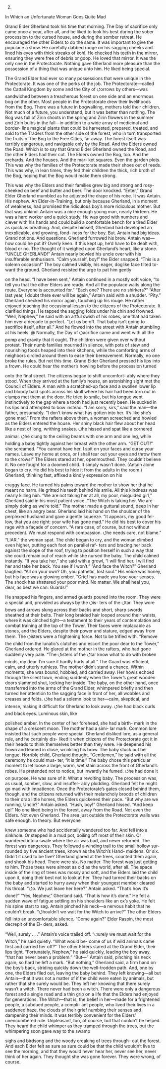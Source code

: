2.
In Which an Unfortunate Woman Goes Quite Mad







Grand Elder Gherland took his time that morning. The Day of sacrifice only came once a year, after all, and
he liked to look his best during the sober procession to the cursed house, and during the somber retreat. He encouraged the other Elders to do the same. It was important to give the populace a show.
He carefully dabbed rouge on his sagging cheeks and lined his eyes with thick streaks of kohl. He checked his teeth in the mirror, ensuring they were free of debris or goop. He loved that mirror. It was the only one in the Protectorate. Nothing gave Gherland more pleasure than the possession of a thing that was unique unto him. He liked being special.

The Grand Elder had ever so many possessions that were unique in the Protectorate. It was one of the perks of the job.
The Protectorate—called the Cattail Kingdom by some and the City of ⭯orrows by others—was sandwiched between a treacherous forest on one side and an enormous bog on the other. Most people in the Protectorate drew their livelihoods from the Bog. There was a future in bogwalking, mothers told their children. Not much of a future, you understand, but it was better than nothing. The Bog was full of Zirin shoots in the spring and Zirin flowers in the summer and Zirin bulbs in the fall—in addition to a wide array of medicinal and border- line magical plants that could be harvested, prepared, treated, and sold to the Traders from the other side of the forest, who in turn transported the fruits of the Bog to the Free Cities, far away. The forest itself was terribly dangerous, and navigable only by the Road.
And the Elders owned the Road.
Which is to say that Grand Elder Gherland owned the Road, and the other Elders had their cut. The Elders owned the Bog, too. And the orchards. And the houses. And the mar- ket squares. Even the garden plots.
This was why the families of the Protectorate made their shoes out of reeds. This was why, in lean times, they fed their children the thick, rich broth of the Bog, hoping that the Bog would make them strong.

This was why the Elders and their families grew big and strong and rosy-cheeked on beef and butter and beer.
The door knocked.
“Enter,” Grand Elder Gherland mumbled as he adjusted the drape of his robe.
It was Antain. His nephew. An Elder-in-Training, but only because Gherland, in a moment of weakness, had promised the ridiculous boy’s more ridiculous mother. But that was unkind. Antain was a nice enough young man, nearly thirteen. He was a hard worker and a quick study. He was good with numbers and clever with his hands and could build a comfortable bench for a tired Elder as quick as breathing. And, despite himself, Gherland had developed an inexplicable, and growing, fond- ness for the boy.
But.
Antain had big ideas. Grand notions. And questions. Gherland furrowed his brow. Antain was—how could he put it? Overly keen. If this kept up, he’d have to be dealt with, blood or no. The thought of it weighed upon Gherland’s heart, like a stone.
“UNCLE GHERLAND!” Antain nearly bowled his uncle over with his insufferable enthusiasm.
“Calm yourself, boy!” the Elder snapped. “This is a solemn occasion!”
The boy calmed visibly, his eager, doglike face tilted to- ward the ground. Gherland resisted the urge to pat him gently

on the head. “I have been sent,” Antain continued in a mostly soft voice, “to tell you that the other Elders are ready. And all the populace waits along the route. Everyone is accounted for.”
“Each one? There are no shirkers?”
“After last year, I doubt there ever will be again,” Antain said with a shudder.
“Pity.” Gherland checked his mirror again, touching up his rouge. He rather enjoyed teaching the occasional lesson to the citizens of the Protectorate. It clarified things. He tapped the sagging folds under his chin and frowned. “Well, Nephew,” he said with an artful swish of his robes, one that had taken him over a decade to perfect. “Let us be off. That baby isn’t going to sacrifice itself, after all.” And he flowed into the street with Antain stumbling at his heels.
@
Normally, the Day of ⭯acrifice came and went with all the
pomp and gravity that it ought. The children were given over without protest. Their numb families mourned in silence, with pots of stew and nourishing foods heaped into their kitchens, while the comforting arms of neighbors circled around them to ease their bereavement.
Normally, no one broke the rules. But not this time.
Grand Elder Gherland pressed his lips into a frown. He could hear the mother’s howling before the procession turned

onto the final street. The citizens began to shift uncomfort- ably where they stood.
When they arrived at the family’s house, an astonishing sight met the Council of Elders. A man with a scratched-up face and a swollen lower lip and bloody bald spots across his skull where his hair had been torn out in clumps met them at the door. He tried to smile, but his tongue went instinctively to the gap where a tooth had just recently been. He sucked in his lips and attempted to bow instead.
“I am sorry, sirs,” said the man—the father, presumably. “I don’t know what has gotten into her. It’s like she’s gone mad.” From the rafters above them, a woman screeched and howled as the Elders entered the house. Her shiny black hair flew about her head like a nest of long, writhing snakes. ⭯he hissed and spat like a cornered animal. ⭯he clung to the ceiling beams with one arm and one leg, while holding a baby tightly
against her breast with the other arm.
“GET OUT!” she screamed. “You cannot have her. I spit on your faces and curse your names. Leave my home at once, or I shall tear out your eyes and throw them to the crows!”
The Elders stared at her, openmouthed. They couldn’t believe it. No one fought for a doomed child. It simply wasn’t done.
(Antain alone began to cry. He did his best to hide it from the adults in the room.)
Gherland, thinking fast, affixed a kindly expression on his

craggy face. He turned his palms toward the mother to show her that he meant no harm. He gritted his teeth behind his smile. All this kindness was nearly killing him.
“We are not taking her at all, my poor, misguided girl,” Gherland said in his most patient voice. “The Witch is taking her. We are simply doing as we’re told.”
The mother made a guttural sound, deep in her chest, like an angry bear.
Gherland laid his hand on the shoulder of the perplexed husband and gave a gentle squeeze. “It appears, my good fel- low, that you are right: your wife has gone mad.” He did his best to cover his rage with a façade of concern. “A rare case, of course, but not without precedent. We must respond with compassion. ⭯he needs care, not blame.”
“LIAR,” the woman spat. The child began to cry, and the woman climbed even higher, putting each foot on parallel raf- ters and bracing her back against the slope of the roof, trying to position herself in such a way that she could remain out of reach while she nursed the baby. The child calmed instantly. “If you take her,” she said with a growl, “I will find her. I will find her and take her back. You see if I won’t.”
“And face the Witch?” Gherland laughed. “All on your own? Oh, you pathetic, lost soul.” His voice was honey, but his face was a glowing ember. “Grief has made you lose your senses. The shock has shattered your poor mind. No matter. We shall heal you, dear, as best we can. Guards!”

He snapped his fingers, and armed guards poured into the room. They were a special unit, provided as always by the ⭯is- ters of the ⭯tar. They wore bows and arrows slung across their backs and short, sharp swords sheathed at their belts. Their long braided hair looped around their waists, where it was cinched tight—a testament to their years of contemplation and combat training at the top of the Tower. Their faces were implacable as stones, and the Elders, despite their power and stature, edged away from them. The ⭯isters were a frightening force. Not to be trifled with.
“Remove the child from the lunatic’s clutches and escort the poor dear to the Tower,” Gherland ordered. He glared at the mother in the rafters, who had gone suddenly very pale. “The ⭯isters of the ⭯tar know what to do with broken minds, my dear. I’m sure it hardly hurts at all.”
The Guard was efficient, calm, and utterly ruthless. The mother didn’t stand a chance. Within moments, she was bound, hobbled, and carried away. Her howls echoed through the silent town, ending suddenly when the Tower’s great wooden doors slammed shut, locking her inside.
The baby, on the other hand, once transferred into the arms of the Grand Elder, whimpered briefly and then turned her attention to the sagging face in front of her, all wobbles and creases and folds. ⭯he had a solemn look to her—calm, skeptical, and intense, making it difficult for Gherland to look away. ⭯he had black curls and black eyes. Luminous skin, like

polished amber. In the center of her forehead, she had a birth- mark in the shape of a crescent moon. The mother had a simi- lar mark. Common lore insisted that such people were special. Gherland disliked lore, as a general rule, and he certainly dis- liked it when citizens of the Protectorate got it in their heads to think themselves better than they were. He deepened his frown and leaned in close, wrinkling his brow. The baby stuck out her tongue.
Horrible child, Gherland thought.
“Gentlemen,” he said with all the ceremony he could mus- ter, “it is time.” The baby chose this particular moment to let loose a large, warm, wet stain across the front of Gherland’s robes. He pretended not to notice, but inwardly he fumed.
⭯he had done it on purpose. He was sure of it. What a revolting baby.
The procession was, as usual, somber, slow, and insuffer- ably plodding. Gherland felt he might go mad with impatience. Once the Protectorate’s gates closed behind them, though, and the citizens returned with their melancholy broods of children to their drab little homes, the Elders quickened their pace.
“But why are we running, Uncle?” Antain asked. “Hush, boy!” Gherland hissed. “And keep up!”
No one liked being in the forest, away from the Road. Not even the Elders. Not even Gherland. The area just outside the Protectorate walls was safe enough. In theory. But everyone

knew someone who had accidentally wandered too far. And fell into a sinkhole. Or stepped in a mud pot, boiling off most of their skin. Or wandered into a swale where the air was bad, and never returned. The forest was dangerous.
They followed a winding trail to the small hollow sur- rounded by five ancient trees, known as the Witch’s Hand- maidens. Or six. Didn’t it used to be five? Gherland glared at the trees, counted them again, and shook his head. There were six. No matter. The forest was just getting to him. Those trees were almost as old as the world, after all.
The space inside of the ring of trees was mossy and soft, and the Elders laid the child upon it, doing their best not to look at her. They had turned their backs on the baby and started to hurry away when their youngest member cleared his throat.
“⭯o. We just leave her here?” Antain asked. “That’s how it’s done?”
“Yes, Nephew,” Gherland said. “That is how it’s done.” He felt a sudden wave of fatigue settling on his shoulders like an ox’s yoke. He felt his spine start to sag.
Antain pinched his neck—a nervous habit that he couldn’t break. “⭯houldn’t we wait for the Witch to arrive?”
The other Elders fell into an uncomfortable silence. “Come again?” Elder Raspin, the most decrepit of the El-
ders, asked.

“Well, surely . . .” Antain’s voice trailed off. “⭯urely we must wait for the Witch,” he said quietly. “What would be- come of us if wild animals came first and carried her off?”
The other Elders stared at the Grand Elder, their lips tight. “Fortunately, Nephew,” he said quickly, leading the boy
away, “that has never been a problem.”
“But—” Antain said, pinching his neck again, so hard he left a mark.
“But nothing,” Gherland said, a firm hand on the boy’s back, striding quickly down the well-trodden path.
And, one by one, the Elders filed out, leaving the baby behind.
They left knowing—all but Antain—that it was not a matter of if the child were eaten by animals, but rather that she surely would be.
They left her knowing that there surely wasn’t a witch. There never had been a witch. There were only a dangerous forest and a single road and a thin grip on a life that the Elders had enjoyed for generations. The Witch—that is, the belief in her—made for a frightened people, a subdued people, a compli- ant people, who lived their lives in a saddened haze, the clouds of their grief numbing their senses and dampening their minds. It was terribly convenient for the Elders’ unencumbered rule. Unpleasant, too, of course, but that couldn’t be helped.
They heard the child whimper as they tramped through the trees, but the whimpering soon gave way to the swamp

sighs and birdsong and the woody creaking of trees through- out the forest. And each Elder felt as sure as sure could be that the child wouldn’t live to see the morning, and that they would never hear her, never see her, never think of her again.
They thought she was gone forever. They were wrong, of course.
